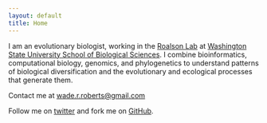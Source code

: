 ```yaml
---
layout: default
title: Home
---
```


I am an evolutionary biologist, working in the [Roalson Lab](http://roalsonlab.weebly.com) at [Washington State University School of Biological Sciences](http://www.sbs.wsu.edu). I combine bioinformatics, computational biology, genomics, and phylogenetics to understand patterns of biological diversification and the evolutionary and ecological processes that generate them.

Contact me at wade.r.roberts@gmail.com

Follow me on [twitter](https://twitter.com/wwaaaddddeee) and fork me on [GitHub](https://github.com/wrroberts).
